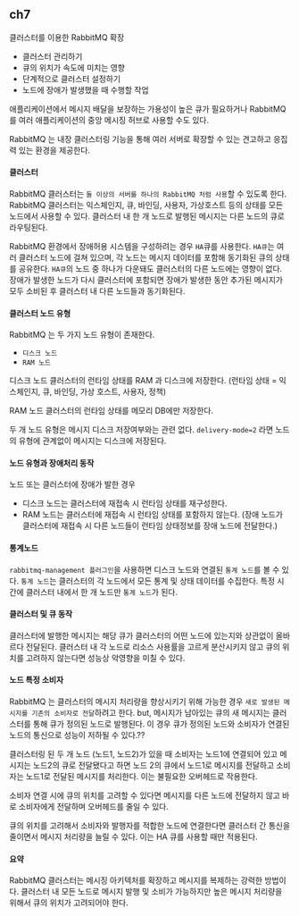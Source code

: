 ## ch7

클러스터를 이용한 RabbitMQ 확장
- 클러스터 관리하기
- 큐의 위치가 속도에 미치는 영향
- 단계적으로 클러스터 설정하기
- 노드에 장애가 발생했을 때 수행할 작업

애플리케이션에서 메시지 배달을 보장하는 가용성이 높은 큐가 필요하거나 RabbitMQ 를 여러 애플리케이션의 중앙 메시징 허브로 사용할 수도 있다.

RabbitMQ 는 내장 클러스터링 기능을 통해 여러 서버로 확장할 수 있는 견고하고 응집력 있는 환경을 제공한다.



#### 클러스터
RabbitMQ 클러스터는 `둘 이상의 서버를 하나의 RabbitMQ 처럼 사용`할 수 있도록 한다.
RabbitMQ 클러스터는 익스체인지, 큐, 바인딩, 사용자, 가상호스트 등의 상태를 모든 노드에서 사용할 수 있다.
클러스터 내 한 개 노드로 발행된 메시지는 다른 노드의 큐로 라우팅된다.

RabbitMQ 환경에서 장애허용 시스템을 구성하려는 경우 `HA`큐를 사용한다.
`HA큐`는 여러 클러스터 노드에 걸쳐 있으며, 각 노드는 메시지 데이터를 포함해 동기화된 큐의 상태를 공유한다.
`HA큐`의 노드 중 하나가 다운돼도 클러스터의 다른 노드에는 영향이 없다.
장애가 발생한 노드가 다시 클러스터에 포함되면 장애가 발생한 동안 추가된 메시지가 모두 소비된 후 클러스터 내 다른 노드들과 동기화된다.


#### 클러스터 노드 유형
RabbitMQ 는 두 가지 노드 유형이 존재한다.
- `디스크 노드`
- `RAM 노드`

디스크 노드
클러스터의 런타임 상태를 RAM 과 디스크에 저장한다.
(런타임 상태 = 익스체인지, 큐, 바인딩, 가상 호스트, 사용자, 정책)

RAM 노드
클러스터의 런타임 상태를 메모리 DB에만 저장한다.

두 개 노드 유형은 메시지 디스크 저장여부와는 관련 없다.
`delivery-mode=2` 라면 노드의 유형에 관계없이 메시지는 디스크에 저장된다.


#### 노드 유형과 장애처리 동작
노드 또는 클러스터에 장애가 발한 경우
- 디스크 노드는 클러스터에 재접속 시 런타임 상태를 재구성한다.
- RAM 노드는 클러스터에 재접속 시 런타임 상태를 포함하지 않는다.
(장애 노드가 클러스터에 재접속 시 다른 노드들이 런타임 상태정보를 장애 노드에 전달한다.)


#### 통계노드
`rabbitmq-management 플러그인`을 사용하면 디스크 노드와 연결된 `통계 노드`를 볼 수 있다.
`통계 노드`는 클러스터의 각 노드에서 모든 통계 및 상태 데이터를 수집한다.
특정 시간에 클러스터 내에서 한 개 노드만 `통계 노드`가 된다.


#### 클러스터 및 큐 동작
클러스터에 발행한 메시지는 해당 큐가 클러스터의 어떤 노드에 있는지와 상관없이 올바르다 전달된다.
클러스터 내 각 노드로 리소스 사용률을 고르게 분산시키지 않고 큐의 위치를 고려하지 않는다면 성능상 악영향을 미칠 수 있다.


#### 노드 특정 소비자
RabbitMQ 는 클러스터의 메시지 처리량을 향상시키기 위해 가능한 경우 `새로 발생된 메시지를 기존의 소비자로 전달`하려고 한다.
but, 메시지가 남아있는 큐의 새 메시지는 클러스터를 통해 큐가 정의된 노드로 발행된다. 이 경우 큐가 정의된 노드와 소비자가 연결된 노드의 통신으로 성능이 저하될 수 있다.??

클러스터링 된 두 개 노드 (노드1, 노드2)가 있을 때 소비자는 노드1에 연결되어 있고 메시지는 노드2의 큐로 전달됐다고 하면 노드 2의 큐에서 노드1로 메시지를 전달하고 소비자는 노드1로 전달된 메시지를 처리한다. 
이는 불필요한 오버헤드로 작용한다.

소비자 연결 시에 큐의 위치를 고려할 수 있다면 메시지를 다른 노드에 전달하지 않고 바로 소비자에게 전달하며 오버헤드를 줄일 수 있다.

큐의 위치를 고려해서 소비자와 발행자를 적합한 노드에 연결한다면 클러스터 간 통신을 줄이면서 메시지 처리량을 늘릴 수 있다. 이는 HA 큐를 사용할 때만 적용된다.


#### 요약
RabbitMQ 클러스터는 메시징 아키텍처를 확장하고 메시지를 복제하는 강력한 방법이다.
클러스터 내 모든 노드로 메시지 발행 및 소비가 가능하지만 높은 메시지 처리량을 위해서 큐의 위치가 고려되어야 한다.











